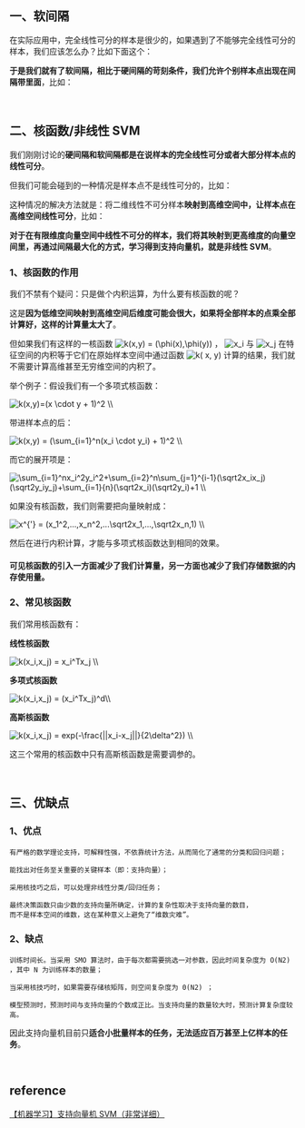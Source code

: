 ## 一、软间隔
在实际应用中，完全线性可分的样本是很少的，如果遇到了不能够完全线性可分的样本，我们应该怎么办？比如下面这个：

**于是我们就有了软间隔，相比于硬间隔的苛刻条件，我们允许个别样本点出现在间隔带里面**，比如：

&nbsp;
## 二、核函数/非线性 SVM
我们刚刚讨论的**硬间隔和软间隔都是在说样本的完全线性可分或者大部分样本点的线性可分**。

但我们可能会碰到的一种情况是样本点不是线性可分的，比如：

这种情况的解决方法就是：将二维线性不可分样本**映射到高维空间中，让样本点在高维空间线性可分**，比如：

**对于在有限维度向量空间中线性不可分的样本，我们将其映射到更高维度的向量空间里，再通过间隔最大化的方式，学习得到支持向量机，就是非线性 SVM**。

### 1、核函数的作用
我们不禁有个疑问：只是做个内积运算，为什么要有核函数的呢？

这是**因为低维空间映射到高维空间后维度可能会很大，如果将全部样本的点乘全部计算好，这样的计算量太大了**。

<p>但如果我们有这样的一核函数 <img src="https://www.zhihu.com/equation?tex=k%28x%2Cy%29+%3D+%28%5Cphi%28x%29%2C%5Cphi%28y%29%29" alt="k(x,y) = (\phi(x),\phi(y))" eeimg="1"/> ， <img src="https://www.zhihu.com/equation?tex=x_i" alt="x_i" eeimg="1"/> 与 <img src="https://www.zhihu.com/equation?tex=x_j" alt="x_j" eeimg="1"/> 在特征空间的内积等于它们在原始样本空间中通过函数 <img src="https://www.zhihu.com/equation?tex=k%28+x%2C+y%29" alt="k( x, y)" eeimg="1"/> 计算的结果，我们就不需要计算高维甚至无穷维空间的内积了。</p><p>举个例子：假设我们有一个多项式核函数：</p><p><img src="https://www.zhihu.com/equation?tex=k%28x%2Cy%29%3D%28x+%5Ccdot+y+%2B+1%29%5E2+%5C%5C" alt="k(x,y)=(x \cdot y + 1)^2 \\" eeimg="1"/> </p><p>带进样本点的后：</p><p><img src="https://www.zhihu.com/equation?tex=k%28x%2Cy%29+%3D+%28%5Csum_%7Bi%3D1%7D%5En%28x_i+%5Ccdot+y_i%29+%2B+1%29%5E2+%5C%5C" alt="k(x,y) = (\sum_{i=1}^n(x_i \cdot y_i) + 1)^2 \\" eeimg="1"/> </p><p>而它的展开项是：</p><p><img src="https://www.zhihu.com/equation?tex=%5Csum_%7Bi%3D1%7D%5Enx_i%5E2y_i%5E2%2B%5Csum_%7Bi%3D2%7D%5En%5Csum_%7Bj%3D1%7D%5E%7Bi-1%7D%28%5Csqrt2x_ix_j%29%28%5Csqrt2y_iy_j%29%2B%5Csum_%7Bi%3D1%7D%7Bn%7D%28%5Csqrt2x_i%29%28%5Csqrt2y_i%29%2B1+%5C%5C" alt="\sum_{i=1}^nx_i^2y_i^2+\sum_{i=2}^n\sum_{j=1}^{i-1}(\sqrt2x_ix_j)(\sqrt2y_iy_j)+\sum_{i=1}{n}(\sqrt2x_i)(\sqrt2y_i)+1 \\" eeimg="1"/> </p><p>如果没有核函数，我们则需要把向量映射成：</p><p><img src="https://www.zhihu.com/equation?tex=x%5E%7B%27%7D+%3D+%28x_1%5E2%2C...%2Cx_n%5E2%2C...%5Csqrt2x_1%2C...%2C%5Csqrt2x_n%2C1%29+%5C%5C" alt="x^{&#39;} = (x_1^2,...,x_n^2,...\sqrt2x_1,...,\sqrt2x_n,1) \\" eeimg="1"/> </p><p>然后在进行内积计算，才能与多项式核函数达到相同的效果。</p>

#### 可见核函数的引入一方面减少了我们计算量，另一方面也减少了我们存储数据的内存使用量。

### 2、常见核函数
<p>我们常用核函数有：</p><p><b>线性核函数</b></p><p><img src="https://www.zhihu.com/equation?tex=k%28x_i%2Cx_j%29+%3D+x_i%5ETx_j+%5C%5C" alt="k(x_i,x_j) = x_i^Tx_j \\" eeimg="1"/> </p><p><b>多项式核函数</b></p><p><img src="https://www.zhihu.com/equation?tex=+k%28x_i%2Cx_j%29+%3D+%28x_i%5ETx_j%29%5Ed%5C%5C" alt=" k(x_i,x_j) = (x_i^Tx_j)^d\\" eeimg="1"/> </p><p><b>高斯核函数</b></p><p><img src="https://www.zhihu.com/equation?tex=k%28x_i%2Cx_j%29+%3D+exp%28-%5Cfrac%7B%7C%7Cx_i-x_j%7C%7C%7D%7B2%5Cdelta%5E2%7D%29+%5C%5C" alt="k(x_i,x_j) = exp(-\frac{||x_i-x_j||}{2\delta^2}) \\" eeimg="1"/> </p><p>这三个常用的核函数中只有高斯核函数是需要调参的。</p>

&nbsp;
## 三、优缺点
### 1、优点
```
有严格的数学理论支持，可解释性强，不依靠统计方法，从而简化了通常的分类和回归问题；

能找出对任务至关重要的关键样本（即：支持向量）；

采用核技巧之后，可以处理非线性分类/回归任务；

最终决策函数只由少数的支持向量所确定，计算的复杂性取决于支持向量的数目，
而不是样本空间的维数，这在某种意义上避免了“维数灾难”。
```
### 2、缺点
```
训练时间长。当采用 SMO 算法时，由于每次都需要挑选一对参数，因此时间复杂度为 O(N2) ，其中 N 为训练样本的数量；

当采用核技巧时，如果需要存储核矩阵，则空间复杂度为 0(N2) ；

模型预测时，预测时间与支持向量的个数成正比。当支持向量的数量较大时，预测计算复杂度较高。
```
因此支持向量机目前只**适合小批量样本的任务，无法适应百万甚至上亿样本的任务**。

&nbsp;
## reference
[【机器学习】支持向量机 SVM（非常详细）](https://zhuanlan.zhihu.com/p/77750026)

